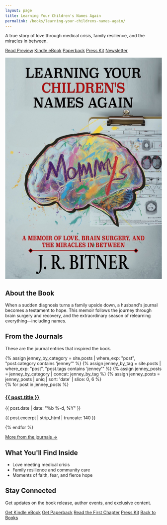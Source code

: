 ```yaml
---
layout: page
title: Learning Your Children's Names Again
permalink: /books/learning-your-childrens-names-again/
---
```


<section class="hero">
  <div class="hero-text">
    <p class="sub">A true story of love through medical crisis, family resilience, and the miracles in between.</p>
    <p>
      <a class="btn" href="/books/learning-your-childrens-names-again/preview">Read Preview</a>
      <a class="btn primary" href="https://www.amazon.com/dp/B0FNPS91C2">Kindle eBook</a>
      <a class="btn primary" href="https://www.amazon.com/dp/B0FPB63T63">Paperback</a>
      <a class="btn secondary" href="/books/learning-your-childrens-names-again/press-kit">Press Kit</a>
      <a class="btn secondary" href="https://lycna.jeradbitner.com">Newsletter</a>
    </p>
  </div>
  <div class="hero-visual">
    <div id="book3d" 
         data-cover-front="/assets/books/learning-your-childrens-names-again/cover-front.jpg"
         data-cover-back="/assets/books/learning-your-childrens-names-again/cover-back.jpg"
         data-cover-spine="/assets/books/learning-your-childrens-names-again/cover-spine.jpg">
      <noscript>
        <img src="/assets/books/learning-your-childrens-names-again/cover-front.jpg" alt="Book cover" />
      </noscript>
    </div>
  </div>
  
</section>

<section class="about">
  <h2>About the Book</h2>
  <p>
    When a sudden diagnosis turns a family upside down, a husband's journal becomes a testament to hope. 
    This memoir follows the journey through brain surgery and recovery, and the extraordinary season of relearning everything—including names.
  </p>
</section>

<section class="journals">
  <h2>From the Journals</h2>
  <p>These are the journal entries that inspired the book.</p>
  {% assign jenney_by_category = site.posts | where_exp: "post", "post.category contains 'jenney'" %}
  {% assign jenney_by_tag = site.posts | where_exp: "post", "post.tags contains 'jenney'" %}
  {% assign jenney_posts = jenney_by_category | concat: jenney_by_tag %}
  {% assign jenney_posts = jenney_posts | uniq | sort: 'date'  | slice: 0, 6 %}
  <div class="journal-grid">
    {% for post in jenney_posts %}
      <article class="journal-card">
        <h3><a href="{{ post.url }}">{{ post.title }}</a></h3>
        <p class="meta">{{ post.date | date: "%b %-d, %Y" }}</p>
        <p>{{ post.excerpt | strip_html | truncate: 140 }}</p>
      </article>
    {% endfor %}
  </div>
  <p><a class="inline" href="/archive">More from the journals →</a></p>
</section>

<section class="highlights">
  <h2>What You'll Find Inside</h2>
  <ul>
    <li>Love meeting medical crisis</li>
    <li>Family resilience and community care</li>
    <li>Moments of faith, fear, and fierce hope</li>
  </ul>
</section>


<section class="newsletter">
  <h2>Stay Connected</h2>
  <p>Get updates on the book release, author events, and exclusive content.</p>
  <script async data-uid="f5ff9be78a" src="https://sirkitree.kit.com/f5ff9be78a/index.js"></script>
</section>

<section class="cta">
  <a class="btn btn-primary" href="https://www.amazon.com/dp/B0FNPS91C2">Get Kindle eBook</a>
  <a class="btn btn-primary" href="https://www.amazon.com/dp/B0FPB63T63">Get Paperback</a>
  <a class="btn btn-primary" href="/books/learning-your-childrens-names-again/preview">Read the First Chapter</a>
  <a class="btn secondary" href="/books/learning-your-childrens-names-again/press-kit">Press Kit</a>
  <a class="btn secondary" href="/books/">Back to Books</a>
  
</section>

<script type="module" src="/assets/js/three-book.js"></script>


